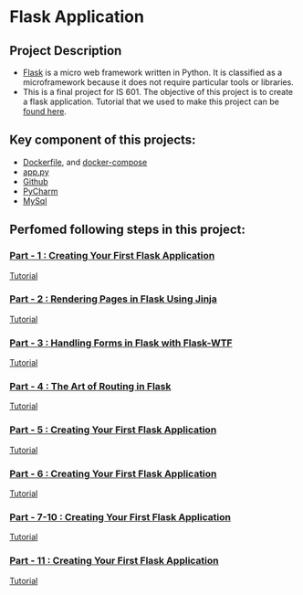 # Flask Application

## Project Description

* [Flask](https://en.wikipedia.org/wiki/Flask_(web_framework)) is a micro web framework written in Python. It is classified as a microframework because it does not require particular tools or libraries.
* This is a final project for IS 601. The objective of this project is to create a flask application. Tutorial that we used to make this project can be [found here](https://hackersandslackers.com/your-first-flask-application).


## Key component of this projects:
* [Dockerfile](https://github.com/Milan-36/PythonFlaskWebsite/blob/master/app/Dockerfile), and [docker-compose](https://github.com/Milan-36/PythonFlaskWebsite/blob/master/docker-compose.yml)
* [app.py](https://github.com/Milan-36/PythonFlaskWebsite/blob/master/app/app.py)
* [Github](https://github.com/Milan-36/PythonFlaskWebsite)
* [PyCharm](https://www.jetbrains.com/pycharm/)
* [MySql](https://www.mysql.com/)

## Perfomed following steps in this project:

### [Part - 1 : Creating Your First Flask Application](https://github.com/Milan-36/PythonFlaskWebsite/tree/Part-1)
[Tutorial](https://hackersandslackers.com/your-first-flask-application)
### [Part - 2 : Rendering Pages in Flask Using Jinja]()
[Tutorial](https://hackersandslackers.com/flask-jinja-templates)
### [Part - 3 : Handling Forms in Flask with Flask-WTF]()
[Tutorial](https://hackersandslackers.com/flask-wtforms-forms)
### [Part - 4 : The Art of Routing in Flask]()
[Tutorial](https://hackersandslackers.com/flask-routes)
### [Part - 5 : Creating Your First Flask Application]()
[Tutorial]()
### [Part - 6 : Creating Your First Flask Application]()
[Tutorial]()
### [Part - 7-10 : Creating Your First Flask Application]()
[Tutorial]()
### [Part - 11 : Creating Your First Flask Application]()
[Tutorial]()
